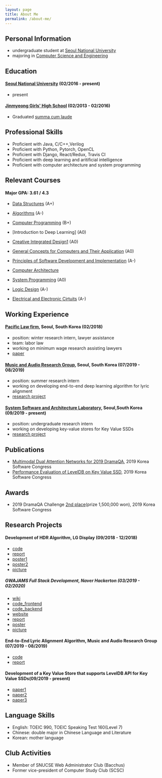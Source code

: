 ```yaml
---
layout: page
title: About Me
permalink: /about-me/
---
```


## Personal Information 

- undergraduate student at [Seoul National University](https://www.snu.ac.kr)
- majoring in [Computer Science and Engineering](https://cse.snu.ac.kr)


## Education 

#### [Seoul National University](https://www.snu.ac.kr) (02/2016 - present)

- present 

#### [Jinmyeong Girls' High School](http://jm.hs.kr/index.do) (02/2013 - 02/2016)

- Graduated [summa cum laude](/doc/graduate.mp4)

## Professional Skills 

- Proficient with Java, C/C++,Verilog
- Proficient with Python, Pytorch, OpenCL
- Proficient with Django, React/Redux, Travis CI
- Proficient with deep learning and aritificial intelligence 
- Proficient with computer architecture and system programming 

## Relevant Courses 

#### Major GPA: 3.61 / 4.3

- [Data Structures](https://cse.snu.ac.kr/course/자료구조) (A+)
- [Algorithms](https://cse.snu.ac.kr/course/알고리즘) (A-)
- [Computer Programming](https://cse.snu.ac.kr/course/컴퓨터프로그래밍) (B+)

- [Introduction to Deep Learning] (A0)

- [Creative Integrated Design1](https://cse.snu.ac.kr/course/창의적통합설계1) (A0)
- [General Concepts for Computers and Their Application](https://cse.snu.ac.kr/course/컴퓨터의-개념-및-실습-0) (A0)
- [Principles of Software Development and Implementation](https://cse.snu.ac.kr/course/소프트웨어-개발의-원리와-실습) (A-)

- [Computer Architecture](https://cse.snu.ac.kr/course/컴퓨터구조) 
- [System Programming](https://cse.snu.ac.kr/course/시스템프로그래밍) (A0)

- [Logic Design](https://cse.snu.ac.kr/course/논리설계) (A-)
- [Electrical and Electronic Cirtuits](https://cse.snu.ac.kr/course/전기전자회로) (A-)




## Working Experience  

#### [Pacific Law firm](http://www.bkl.co.kr/main/en/main.jsp#law/main.jsp), Seoul, South Korea (02/2018)
- position: winter research intern, lawyer assistance 
- team: labor law  
- working on minimum wage research assisting lawyers 
- [paper](/doc/Pacific_paper.pdf)

#### [Music and Audio Research Group](http://marg.snu.ac.kr), Seoul, South Korea (07/2019 - 08/2019)
- position: summer research intern 
- working on developing end-to-end deep learning algorithm for lyric alignment
- [research project](https://sally20921.github.io/)

#### [System Software and Architecture Laboratory](http://csl.snu.ac.kr), Seoul,South Korea (09/2019 - present)
- position: undergraduate research intern 
- working on developing key-value stores for Key Value SSDs
- [research project](https://sally20921.github.io/)


## Publications 

- [Multimodal Dual Attention Networks for 2019 DramaQA](/doc/dramaQA/dramaQA_paper.pdf), 2019 Korea Software Congress 
- [Performance Evaluation of LevelDB on Key Value SSD](/doc/KVSSD/LevelDB_paper.pdf), 2019 Korea Software Congress 

## Awards 

- 2019 DramaQA Challenge [2nd place](/doc/dramaQA/2019_2nd.jpg)(prize 1,500,000 won), 2019 Korea Software Congress 

## Research Projects 

#### Development of HDR Algorithm, LG Display (09/2018 - 12/2018)
- [code](https://github.com/sally20921/Final_SLchecked) 
- [report](/doc/HDR/HDR_paper.pdf)
- [poster1](/doc/HDR/presentation1.jpeg)
- [poster2](/doc/presentation2.jpeg)
- [picture](/doc/pic.jpeg)

##### GWAJAMS Full Stack Development, Naver Hackerton (03/2019 - 02/2020)
- [wiki](https://github.com/swapp201901-team9/frontend/wiki/Design-and-Planning)
- [code_frontend](https://github.com/swapp201901-team9/frontend)
- [code_backend](https://github.com/swapp201901-team9/backend)
- [website]() 
- [report]()
- [poster]()
- [picture]()

#### End-to-End Lyric Alignment Algorithm, Music and Audio Research Group (07/2019 - 08/2019)
- [code]() 
- [report]()  

#### Development of a Key Value Store that supports LevelDB API for Key Value SSDs(09/2019 - present) 
- [paper1]() 
- [paper2]()
- [paper3]()


## Language Skills
- English: TOEIC 990, TOEIC  Speaking Test 160(Level 7)
- Chinese: double major in Chinese Language and Literature
- Korean: mother language

## Club Activities
- Member of SNUCSE Web Administrator Club (Bacchus)
- Former vice-president of Computer Study Club (SCSC)
